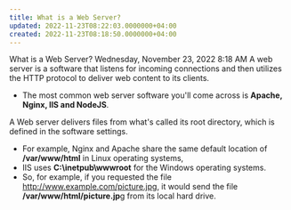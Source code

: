 ```yaml
---
title: What is a Web Server?
updated: 2022-11-23T08:22:03.0000000+04:00
created: 2022-11-23T08:18:50.0000000+04:00
---
```


What is a Web Server?
Wednesday, November 23, 2022
8:18 AM
A web server is a software that listens for incoming connections and then utilizes the HTTP protocol to deliver web content to its clients.

- The most common web server software you'll come across is **Apache, Nginx, IIS and NodeJS**.

A Web server delivers files from what's called its root directory, which is defined in the software settings.
- For example, Nginx and Apache share the same default location of **/var/www/html** in Linux operating systems,
- IIS uses **C:\inetpub\wwwroot** for the Windows operating systems.
- So, for example, if you requested the file <http://www.example.com/picture.jpg>, it would send the file **/var/www/html/picture.jp**g from its local hard drive.
